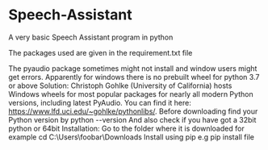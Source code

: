 # Speech-Assistant
A very basic Speech Assistant program in python

The packages used are given in the requirement.txt file 

The pyaudio package sometimes might not install and window users might get errors. 
Apparently for windows there is no prebuilt wheel for python 3.7 or above 
Solution:
  Christoph Gohlke (University of California) hosts Windows wheels for most popular packages for nearly all modern Python versions, including latest PyAudio.
  You can find it here: https://www.lfd.uci.edu/~gohlke/pythonlibs/. 
  Before downloading find your Python version by python --version
  And also check if you have got a 32bit python or 64bit
Installation:
  Go to the folder where it is downloaded for example cd C:\Users\foobar\Downloads
  Install using pip e.g pip install file
  
